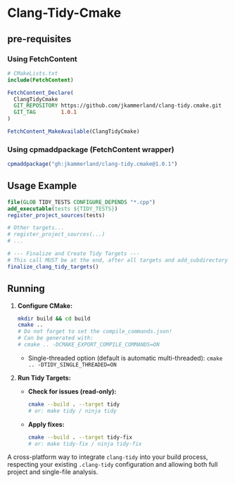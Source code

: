 # Clang-Tidy-Cmake

## pre-requisites

### Using FetchContent
```cmake
# CMakeLists.txt
include(FetchContent)

FetchContent_Declare(
  ClangTidyCmake
  GIT_REPOSITORY https://github.com/jkammerland/clang-tidy.cmake.git
  GIT_TAG        1.0.1
)

FetchContent_MakeAvailable(ClangTidyCmake)
```

### Using cpmaddpackage (FetchContent wrapper)
```cmake
cpmaddpackage("gh:jkammerland/clang-tidy.cmake@1.0.1")
```

## Usage Example

```cmake
file(GLOB TIDY_TESTS CONFIGURE_DEPENDS "*.cpp")
add_executable(tests ${TIDY_TESTS})
register_project_sources(tests)

# Other targets...
# register_project_sources(...)
# ...

# --- Finalize and Create Tidy Targets ---
# This call MUST be at the end, after all targets and add_subdirectory calls.
finalize_clang_tidy_targets()
```

## Running

1.  **Configure CMake:**
    ```bash
    mkdir build && cd build
    cmake ..
    # Do not forget to set the compile_commands.json!
    # Can be generated with:
    # cmake .. -DCMAKE_EXPORT_COMPILE_COMMANDS=ON
    ```
    *   Single-threaded option (default is automatic multi-threaded):
        `cmake .. -DTIDY_SINGLE_THREADED=ON`

2.  **Run Tidy Targets:**
    *   **Check for issues (read-only):**
        ```bash
        cmake --build . --target tidy
        # or: make tidy / ninja tidy
        ```
    *   **Apply fixes:**
        ```bash
        cmake --build . --target tidy-fix
        # or: make tidy-fix / ninja tidy-fix
        ```

A cross-platform way to integrate `clang-tidy` into your build process, respecting your existing `.clang-tidy` configuration and allowing both full project and single-file analysis.

